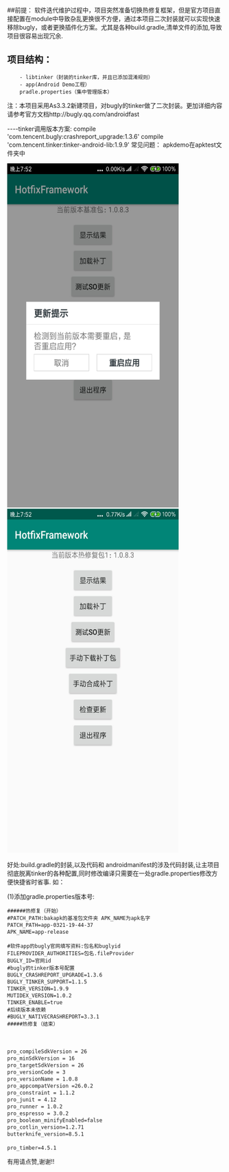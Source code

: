 ##前提：
	软件迭代维护过程中，项目突然准备切换热修复框架，但是官方项目直接配置在module中导致杂乱更换很不方便，通过本项目二次封装就可以实现快速移除bugly，或者更换插件化方案。尤其是各种build.gradle,清单文件的添加,导致项目很容易出现冗余.
## 项目结构：
```HotfixFramework
	- libtinker（封装的tinker库，并且已添加混淆规则）
	- app(Android Demo工程）
	pradle.properties（集中管理版本）
```

注：本项目采用As3.3.2新建项目，对bugly的tinker做了二次封装。更加详细内容请参考官方文档http://bugly.qq.com/androidfast

----tinker调用版本方案:
compile 'com.tencent.bugly:crashreport_upgrade:1.3.6'
compile 'com.tencent.tinker:tinker-android-lib:1.9.9'
常见问题：
  apkdemo在apktest文件夹中

<img src="https://github.com/lshAndroid/HotfixFramework/blob/master/image/image1.jpg" width="400px" height="800px"/>
<img src="https://github.com/lshAndroid/HotfixFramework/blob/master/image/image2.jpg" width="400px" height="800px"/>

好处:build.gradle的封装,以及代码和 androidmanifest的涉及代码封装,让主项目彻底脱离tinker的各种配置,同时修改编译只需要在一处gradle.properties修改方便快捷省时省事.
如：


(1)添加gradle.properties版本号:
```
######热修复（开始）
#PATCH_PATH:bakapk的基准包文件夹 APK_NAME为apk名字
PATCH_PATH=app-0321-19-44-37
APK_NAME=app-release

#软件app的bugly官网填写资料:包名和buglyid
FILEPROVIDER_AUTHORITIES=包名.fileProvider
BUGLY_ID=官网id
#bugly的tinker版本号配置
BUGLY_CRASHREPORT_UPGRADE=1.3.6
BUGLY_TINKER_SUPPORT=1.1.5
TINKER_VERSION=1.9.9
MUTIDEX_VERSION=1.0.2
TINKER_ENABLE=true
#后续版本未依赖
#BUGLY_NATIVECRASHREPORT=3.3.1
#####热修复（结束）



pro_compileSdkVersion = 26
pro_minSdkVersion = 16
pro_targetSdkVersion = 26
pro_versionCode = 3
pro_versionName = 1.0.8
pro_appcompatVersion =26.0.2
pro_constraint = 1.1.2
pro_junit = 4.12
pro_runner = 1.0.2
pro_espresso = 3.0.2
pro_boolean_minifyEnabled=false
pro_cotlin_version=1.2.71
butterknife_version=8.5.1

pro_timber=4.5.1

```



有用请点赞,谢谢!!
